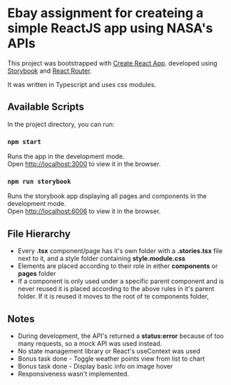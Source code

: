 # Ebay assignment for createing a simple ReactJS app using NASA's APIs

This project was bootstrapped with [Create React App](https://github.com/facebook/create-react-app).
developed using [Storybook](https://storybook.js.org/) and [React Router](https://reactrouter.com/en/main).

It was written in Typescript and uses css modules.

## Available Scripts
In the project directory, you can run:

### `npm start`

Runs the app in the development mode.\
Open [http://localhost:3000](http://localhost:3000) to view it in the browser.

### `npm run storybook`

Runs the storybook app displaying all pages and components in the development mode.\
Open [http://localhost:6006](http://localhost:6006) to view it in the browser.

## File Hierarchy
*   Every **.tsx** component/page has it's own folder with a **.stories.tsx** file next to it, and a style folder containing **style.module.css**
*   Elements are placed according to their role in either **components** or **pages** folder
*   If a component is only used under a specific parent component and is never reused it is placed according to the above rules in it's parent folder. If it is reused it moves to the root of te components folder,
## Notes
*   During development, the API's returned a **status:error** because of too many requests, so a mock API was used instead.
*   No state management library or React's useContext was used
*   Bonus task done - Toggle weather points view from list to chart
*   Bonus task done - Display basic info on image hover
*   Responsiveness wasn't implemented.


